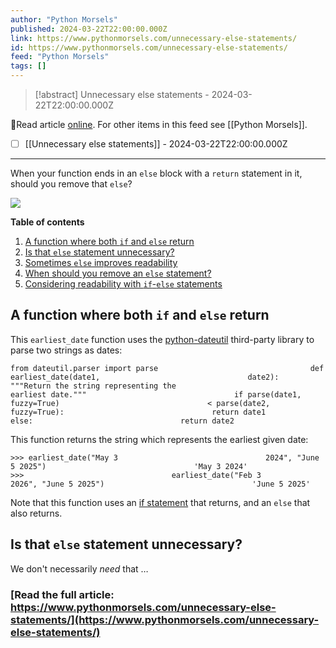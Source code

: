 ```yaml
---
author: "Python Morsels"
published: 2024-03-22T22:00:00.000Z
link: https://www.pythonmorsels.com/unnecessary-else-statements/
id: https://www.pythonmorsels.com/unnecessary-else-statements/
feed: "Python Morsels"
tags: []
---
```

> [!abstract] Unnecessary else statements - 2024-03-22T22:00:00.000Z

🔗Read article [online](https://www.pythonmorsels.com/unnecessary-else-statements/). For other items in this feed see [[Python Morsels]].

- [ ] [[Unnecessary else statements]] - 2024-03-22T22:00:00.000Z
- - -
When your function ends in an `else` block with a `return` statement in it, should you remove that `else`?

![](https://i.vimeocdn.com/filter/overlay?src0=https%3A%2F%2Fi.vimeocdn.com%2Fvideo%2F1819454470-59789a86671b414679eb978d1af70942df16e8d2ea5ca46c1f4eab3ae5e2e0eb-d_1920x1080&src1=http%3A%2F%2Ff.vimeocdn.com%2Fp%2Fimages%2Fcrawler_play.png)

**Table of contents**

1. [A function where both `if` and `else` return](https://www.pythonmorsels.com/unnecessary-else-statements/#a-function-where-both-if-and-else-return)
2. [Is that `else` statement unnecessary?](https://www.pythonmorsels.com/unnecessary-else-statements/#is-that-else-statement-unnecessary)
3. [Sometimes `else` improves readability](https://www.pythonmorsels.com/unnecessary-else-statements/#sometimes-else-improves-readability)
4. [When should you remove an `else` statement?](https://www.pythonmorsels.com/unnecessary-else-statements/#when-should-you-remove-an-else-statement)
5. [Considering readability with `if`-`else` statements](https://www.pythonmorsels.com/unnecessary-else-statements/#considering-readability-with-if-else-statements)

## A function where both `if` and `else` return

This `earliest_date` function uses the [python-dateutil](https://pypi.org/project/python-dateutil/) third-party library to parse two strings as dates:

`from dateutil.parser import parse                                  def earliest_date(date1,                                 date2):                                 """Return the string representing the                                 earliest date."""                                 if parse(date1,                                 fuzzy=True)                                 < parse(date2,                                 fuzzy=True):                                 return date1                                 else:                                 return date2`
                                

This function returns the string which represents the earliest given date:

`>>> earliest_date("May 3                                 2024", "June 5 2025")                                 'May 3 2024'                                 >>>                                 earliest_date("Feb 3                                 2026", "June 5 2025")                                 'June 5 2025'`
                                

Note that this function uses an [if statement](https://www.pythonmorsels.com/if-statements/) that returns, and an `else` that also returns.

## Is that `else` statement unnecessary?

We don't necessarily _need_ that …

### [Read the full article: https://www.pythonmorsels.com/unnecessary-else-statements/](https://www.pythonmorsels.com/unnecessary-else-statements/)
